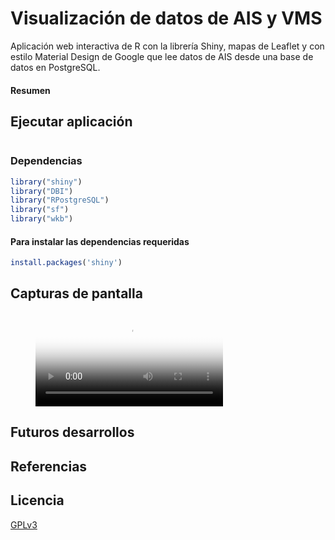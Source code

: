 # Visualización de datos de AIS y VMS

Aplicación web interactiva de R con la librería Shiny, mapas de Leaflet y con estilo Material Design de Google que lee datos de AIS desde una base de datos en PostgreSQL.

#### **Resumen**

## Ejecutar aplicación

```R

```

### Dependencias

```R
library("shiny")
library("DBI")
library("RPostgreSQL")
library("sf")
library("wkb")
```

#### Para instalar las dependencias requeridas

```R
install.packages('shiny')
```

## Capturas de pantalla

<!-- blank line -->
<figure class="video_container">
  <video controls="true" allowfullscreen="true" poster="https://github.com/guzmanlopez/AISVMS_vis/blob/master/screenshots/screenshot.png">
    <source src="https://github.com/guzmanlopez/AISVMS_vis/blob/master/screenshots/AIS_vis-shinyapp-demo.mp4" type="video/mp4">
  </video>
</figure>
<!-- blank line -->


## Futuros desarrollos

## Referencias

## Licencia
[GPLv3](LICENSE.txt)
